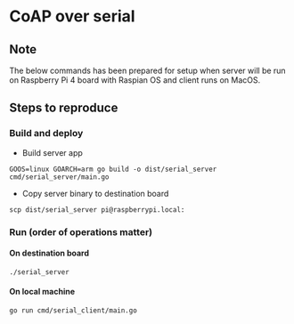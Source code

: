 # CoAP over serial

## Note
The below commands has been prepared for setup when server will be run on Raspberry Pi 4 board with Raspian OS and client runs on MacOS.

## Steps to reproduce
### Build and deploy
- Build server app
```
GOOS=linux GOARCH=arm go build -o dist/serial_server cmd/serial_server/main.go
```
- Copy server binary to destination board
```
scp dist/serial_server pi@raspberrypi.local:
```

### Run (order of operations matter) 

#### On destination board
```
./serial_server
```

#### On local machine
```
go run cmd/serial_client/main.go
```
